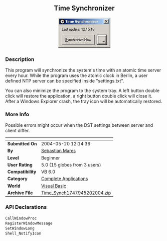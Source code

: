 ﻿<div align="center">

## Time Synchronizer

<img src="PIC2004520623466419.jpg">
</div>

### Description

This program will synchronize the system's time with an atomic time server every hour. While the program uses the atomic clock in Berlin, a user defined NTP server can be specified inside "settings.txt".

You can also minimize the program to the system tray. A left button double click will restore the application, a right button double click will close it. After a Windows Explorer crash, the tray icon will be automatically restored.
 
### More Info
 
Possible errors might occur when the DST settings between server and client differ.


<span>             |<span>
---                |---
**Submitted On**   |2004-05-20 12:14:36
**By**             |[Sebastian Mares](https://github.com/Planet-Source-Code/PSCIndex/blob/master/ByAuthor/sebastian-mares.md)
**Level**          |Beginner
**User Rating**    |5.0 (15 globes from 3 users)
**Compatibility**  |VB 6\.0
**Category**       |[Complete Applications](https://github.com/Planet-Source-Code/PSCIndex/blob/master/ByCategory/complete-applications__1-27.md)
**World**          |[Visual Basic](https://github.com/Planet-Source-Code/PSCIndex/blob/master/ByWorld/visual-basic.md)
**Archive File**   |[Time\_Synch1747945202004\.zip](https://github.com/Planet-Source-Code/sebastian-mares-time-synchronizer__1-53903/archive/master.zip)

### API Declarations

```
CallWindowProc
RegisterWindowMessage
SetWindowLong
Shell_NotifyIcon
```





